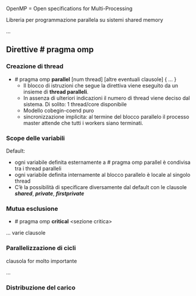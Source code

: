 OpenMP = Open specifications for Multi-Processing

Libreria per programmazione parallela su sistemi shared memory

...

## Direttive # pragma omp

### Creazione di thread
- \# pragma omp **parallel** [num thread] [altre eventuali clausole] { ... }
    - Il blocco di istruzioni che segue la direttiva viene eseguito da un insieme di **thread paralleli**.
    - In assenza di ulteriori indicazioni il numero di thread viene deciso dal sistema. Di solito: 1 thread/core disponibile
    - Modello cobegin-coend puro
    - sincronizzazione implicita: al termine del blocco parallelo il processo master attende che tutti i workers siano terminati.

### Scope delle variabili
Default:
- ogni variabile definita esternamente a # pragma omp parallel è condivisa tra i thread paralleli
- ogni variabile definita internamente al blocco parallelo è locale al singolo thread
- C’è la possibilità di specificare diversamente dal default con le clausole **_shared_**, **_private_**, **_firstprivate_**

### Mutua esclusione
- \# pragma omp **critical** \<sezione critica\>


... varie clausole

### Parallelizzazione di cicli

clausola for molto importante

...

### Distribuzione del carico
